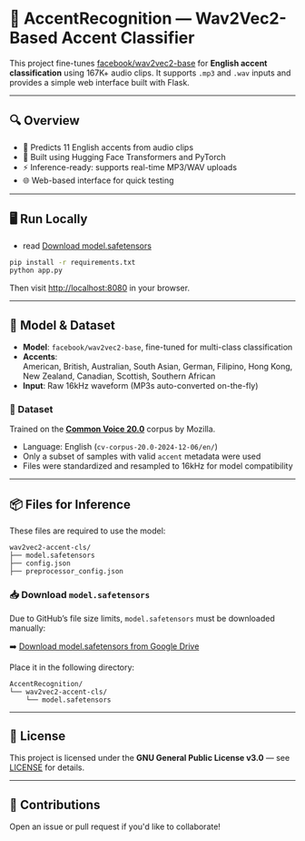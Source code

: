# 🧠 AccentRecognition — Wav2Vec2-Based Accent Classifier

This project fine-tunes [facebook/wav2vec2-base](https://huggingface.co/facebook/wav2vec2-base) for **English accent classification** using 167K+ audio clips. It supports `.mp3` and `.wav` inputs and provides a simple web interface built with Flask.

---

## 🔍 Overview

- 🎤 Predicts 11 English accents from audio clips  
- 🧠 Built using Hugging Face Transformers and PyTorch  
- ⚡ Inference-ready: supports real-time MP3/WAV uploads  
- 🌐 Web-based interface for quick testing

---

## 🖥️ Run Locally

- read [Download model.safetensors](#-download-modelsafetensors)
```bash
pip install -r requirements.txt
python app.py
```

Then visit [http://localhost:8080](http://localhost:8080) in your browser.

---

## 🧠 Model & Dataset

- **Model**: `facebook/wav2vec2-base`, fine-tuned for multi-class classification
- **Accents**:  
  American, British, Australian, South Asian, German, Filipino, Hong Kong, New Zealand, Canadian, Scottish, Southern African
- **Input**: Raw 16kHz waveform (MP3s auto-converted on-the-fly)

### 📂 Dataset

Trained on the [**Common Voice 20.0**](https://commonvoice.mozilla.org/en/datasets) corpus by Mozilla.  
- Language: English (`cv-corpus-20.0-2024-12-06/en/`)
- Only a subset of samples with valid `accent` metadata were used
- Files were standardized and resampled to 16kHz for model compatibility

---

## 📦 Files for Inference

These files are required to use the model:

```
wav2vec2-accent-cls/
├── model.safetensors
├── config.json
├── preprocessor_config.json
```

### 📥 Download `model.safetensors`

Due to GitHub’s file size limits, `model.safetensors` must be downloaded manually:

➡️ [Download model.safetensors from Google Drive](https://drive.google.com/file/d/1PQ5pVVh2T7_CaDFntOQOLJWmp7ecOnPl/view?usp=drive_link)

Place it in the following directory:

```
AccentRecognition/
└── wav2vec2-accent-cls/
    └── model.safetensors
```

---

## 📝 License

This project is licensed under the **GNU General Public License v3.0** — see [LICENSE](LICENSE) for details.

---

## 🤝 Contributions

Open an issue or pull request if you'd like to collaborate!
